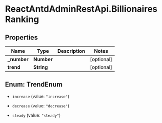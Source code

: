 # ReactAntdAdminRestApi.BillionairesRanking

## Properties
Name | Type | Description | Notes
------------ | ------------- | ------------- | -------------
**_number** | **Number** |  | [optional] 
**trend** | **String** |  | [optional] 


<a name="TrendEnum"></a>
## Enum: TrendEnum


* `increase` (value: `"increase"`)

* `decrease` (value: `"decrease"`)

* `steady` (value: `"steady"`)




